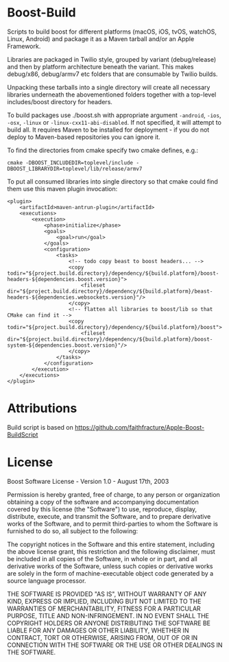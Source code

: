 Boost-Build
===========

Scripts to build boost for different platforms (macOS, iOS, tvOS, watchOS, Linux, Android) and package it as a Maven tarball and/or an Apple Framework.

Libraries are packaged in Twilio style, grouped by variant (debug/release) and then by platform architecture beneath the variant. This makes debug/x86, debug/armv7 etc folders that are consumable by Twilio builds.

Unpacking these tarballs into a single directory will create all necessary libraries underneath the abovementioned folders together with a top-level includes/boost directory for headers.

To build packages use ./boost.sh with appropriate argument `-android`, `-ios`, `-osx`, `-linux` or `-linux-cxx11-abi-disabled`.
If not specified, it will attempt to build all. It requires Maven to be installed for deployment - if you do not deploy to Maven-based repositories you can ignore it.

To find the directories from cmake specify two cmake defines, e.g.:

    cmake -DBOOST_INCLUDEDIR=toplevel/include -DBOOST_LIBRARYDIR=toplevel/lib/release/armv7

To put all consumed libraries into single directory so that cmake could find them use this maven
plugin invocation:

    <plugin>
        <artifactId>maven-antrun-plugin</artifactId>
        <executions>
            <execution>
                <phase>initialize</phase>
                <goals>
                    <goal>run</goal>
                </goals>
                <configuration>
                    <tasks>
                        <!-- todo copy beast to boost headers... -->
                        <copy todir="${project.build.directory}/dependency/${build.platform}/boost-headers-${dependencies.boost.version}">
                            <fileset dir="${project.build.directory}/dependency/${build.platform}/beast-headers-${dependencies.websockets.version}"/>
                        </copy>
                        <!-- flatten all libraries to boost/lib so that CMake can find it -->
                        <copy todir="${project.build.directory}/dependency/${build.platform}/boost">
                            <fileset dir="${project.build.directory}/dependency/${build.platform}/boost-system-${dependencies.boost.version}"/>
                        </copy>
                    </tasks>
                </configuration>
            </execution>
        </executions>
    </plugin>


Attributions
============

Build script is based on https://github.com/faithfracture/Apple-Boost-BuildScript


License
=======

Boost Software License - Version 1.0 - August 17th, 2003

Permission is hereby granted, free of charge, to any person or organization
obtaining a copy of the software and accompanying documentation covered by
this license (the "Software") to use, reproduce, display, distribute,
execute, and transmit the Software, and to prepare derivative works of the
Software, and to permit third-parties to whom the Software is furnished to
do so, all subject to the following:

The copyright notices in the Software and this entire statement, including
the above license grant, this restriction and the following disclaimer,
must be included in all copies of the Software, in whole or in part, and
all derivative works of the Software, unless such copies or derivative
works are solely in the form of machine-executable object code generated by
a source language processor.

THE SOFTWARE IS PROVIDED "AS IS", WITHOUT WARRANTY OF ANY KIND, EXPRESS OR
IMPLIED, INCLUDING BUT NOT LIMITED TO THE WARRANTIES OF MERCHANTABILITY,
FITNESS FOR A PARTICULAR PURPOSE, TITLE AND NON-INFRINGEMENT. IN NO EVENT
SHALL THE COPYRIGHT HOLDERS OR ANYONE DISTRIBUTING THE SOFTWARE BE LIABLE
FOR ANY DAMAGES OR OTHER LIABILITY, WHETHER IN CONTRACT, TORT OR OTHERWISE,
ARISING FROM, OUT OF OR IN CONNECTION WITH THE SOFTWARE OR THE USE OR OTHER
DEALINGS IN THE SOFTWARE.
